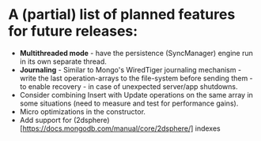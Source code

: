 # A (partial) list of planned features for future releases:
- **Multithreaded mode** - have the persistence (SyncManager) engine run in its own separate thread.
- **Journaling** - Similar to Mongo's WiredTiger journaling mechanism - write the last operation-arrays to the file-system before sending them - to enable recovery - 
in case of unexpected server/app shutdowns.
- Consider combining Insert with Update operations on the same array in some situations (need to measure and test for performance gains).
- Micro optimizations in the constructor.
- Add support for (2dsphere)[https://docs.mongodb.com/manual/core/2dsphere/] indexes
